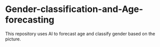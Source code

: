 # Gender-classification-and-Age-forecasting
This repository uses AI to forecast age and classify gender based on the picture.
